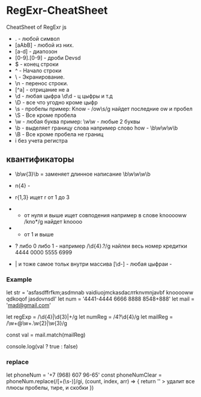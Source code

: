 # RegExr-CheatSheet
CheatSheet of RegExr js

* . - любой символ
* [aAbB] - любой из них.
* [a-d] - диапозон
* [0-9].[0-9] - дроби Devsd
* $ - конец строки
* ^ - Начало строки
* \ - Экранирование.
* \n - перенос строки.
* [^a] - отрицание не а
* \d - любая цыфра \d\d - ц цыфры и т.д
* \D - все что угодно кроме цыфр
* \s - пробелы пример: Know - /ow\s/g найдет последние ow и пробел
* \S - Все кроме пробела
* \w - любая буква пример: \w\w - любые 2 буквы
* \b - выделяет границу слова например слово how -  \b\w\w\w\b
* \B - Все кроме пробела не границ
* i без учета регистра

## квантификаторы
* \b\w{3}\b = заменяет длинное написание \b\w\w\w\b
* n{4} -
* r{1,3} ищет r от 1 до 3

* * от нуля и выше ищет совподения например в слове knooooww /kno*/g найдет knoooo
* + от 1 и выше
* ? либо 0 либо 1 - например /\d{4}.?/g найлеи весь номер кредитки 4444 0000 5555 6999
* | и тоже самое тольк внутри массива [\d-] - любая цыфраи -

### Example
let str =
  'asfasdffrfkm;asdmnab vaidiuojmckasdacлтknvmnjavbf knooooww qdkoqof jasdovnsdl'
let num = '4441-4444 6666 8888 8548+888'
let mail = 'mad@gmail.com'

let regExp = /\d{4}|\d{3}|\+/g
let numReg = /4?\d{4}/g
let mailReg = /\w+@\w+\.\w{2}|\w{3}/g

const val = mail.match(mailReg)

console.log(val ? true : false)

### replace 
let phoneNum = '+7 (968) 607 96-65'
const phoneNumClear = phoneNum.replace(/[+\(\s-)]/gi, (count, index, arr) => {
  return '' > удалит все плюсы пробелы, тире, и скобки
})
